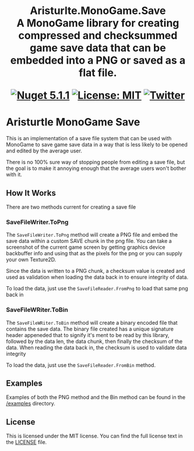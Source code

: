 <h1 align="center">
Aristurlte.MonoGame.Save
<br/>
A MonoGame library for creating compressed and checksummed game save data that can be embedded into a PNG or saved as a flat file.

[![Nuget 5.1.1](https://img.shields.io/nuget/v/Aristurtle.MonoGame.Save?color=blue&style=flat-square)](https://www.nuget.org/packages/Aristurtle.MonoGame.Save/0.0.1)
[![License: MIT](https://img.shields.io/badge/📃%20license-MIT-blue?style=flat)](LICENSE)
[![Twitter](https://img.shields.io/badge/%20-Share%20On%20Twitter-555?style=flat&logo=twitter)](https://twitter.com/intent/tweet?text=Aristurlte.MonoGame.Save+by+%40aristurtledev%0A%0AA+%23MonoGame+library+for+creating+compressed+and+checksummed+game+data+that+can+be+embedded+into+a+PNG+or+saved+as+a+flat+file.%0Ahttps%3A%2F%2Fgithub.com%2FAristurtleDev%2FAristurtle.MonoGame.Save%0A%0A%23dotnet%0A%23oss)

</h1>

# Aristurtle MonoGame Save
This is an implementation of a save file system that can be used with MonoGame to save game save data in a way that is less likely to be opened and edited by the average user.

There is no 100% sure way of stopping people from editing a save file, but the goal is to make it annoying enough that the average users won't bother with it.

## How It Works
There are two methods current for creating a save file

### SaveFileWriter.ToPng
The `SaveFileWriter.ToPng` method will create a PNG file and embed the save data within a custom SAVE chunk in the png file.  You can take a screenshot of the current game screen by getting graphics device backbuffer info and using that as the pixels for the png or you can supply your own Texture2D.

Since the data is written to a PNG chunk, a checksum value is created and used as validation when loading the data back in to ensure integrity of data.

To load the data, just use the `SaveFileReader.FromPng` to load that same png back in

### SaveFileWRiter.ToBin
The `SaveFileWRiter.ToBin` method will create a binary encoded file that contains the save data.  The binary file created has a unique signature header appeneded that to signify it's ment to be read by this library, followed by the data len, the data chunk, then finally the checksum of the data.  When reading the data back in, the checksum is used to validate data integrity

To load the data, just use the `SaveFileReader.FromBin` method.

## Examples
Examples of both the PNG method and the Bin method can be found in the [/examples](Examples) directory.

## License
This is licensed under the MIT license.  You can find the full license text in the [LICENSE](LICENSE) file.